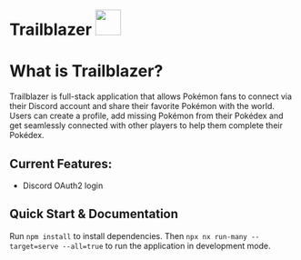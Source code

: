 # Trailblazer <a alt="Nx logo" href="https://nx.dev" target="_blank" rel="noreferrer"><img src="https://raw.githubusercontent.com/nrwl/nx/master/images/nx-logo.png" width="45"></a>

# What is Trailblazer?
Trailblazer is full-stack application that allows Pokémon fans to connect via their Discord account and share their favorite Pokémon with the world. Users can create a profile, add missing Pokémon from their Pokédex and get seamlessly connected with other players to help them complete their Pokédex. 

## Current Features: 
- Discord OAuth2 login

## Quick Start & Documentation
Run `npm install` to install dependencies. Then `npx nx run-many --target=serve --all=true` to run the application in development mode.


